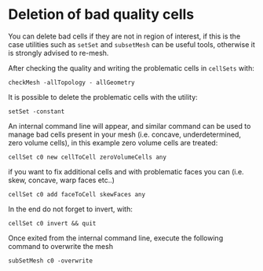 # Deletion of bad quality cells

You can delete bad cells if they are not in region of interest, if this
is the case utilities such as ```setSet``` and ```subsetMesh``` can be useful tools,
otherwise it is strongly advised to re-mesh.

After checking the quality and writing the problematic cells in ```cellSets```
with:

```console
checkMesh -allTopology - allGeometry
```

It is possible to delete the problematic cells with the utility:

```console
setSet -constant
```

An internal command line will appear, and similar command can be used to
manage bad cells present in your mesh (i.e. concave, underdetermined,
zero volume cells), in this example zero volume cells are treated:
```console
cellSet c0 new cellToCell zeroVolumeCells any
```
if you want to fix additional cells and with problematic faces you can
(i.e. skew, concave, warp faces etc..)
```console
cellSet c0 add faceToCell skewFaces any
```
In the end do not forget to invert, with:
```console
cellSet c0 invert && quit
```
Once exited from the internal command line, execute the following
command to overwrite the mesh

```console
subSetMesh c0 -overwrite
```